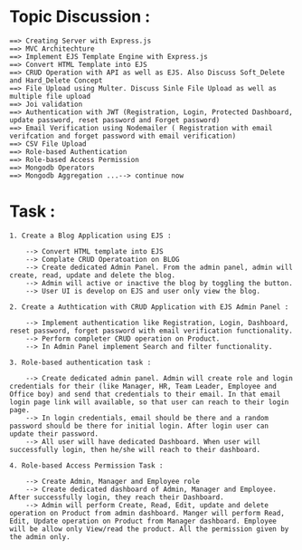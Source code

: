 # Topic Discussion :

    ==> Creating Server with Express.js
    ==> MVC Architechture
    ==> Implement EJS Template Engine with Express.js
    ==> Convert HTML Template into EJS
    ==> CRUD Operation with API as well as EJS. Also Discuss Soft_Delete and Hard_Delete Concept
    ==> File Upload using Multer. Discuss Sinle File Upload as well as multiple file upload
    ==> Joi validation
    ==> Authentication with JWT (Registration, Login, Protected Dashboard, update password, reset password and Forget password)
    ==> Email Verification using Nodemailer ( Registration with email verifcation and forget password with email verification)
    ==> CSV File Upload
    ==> Role-based Authentication
    ==> Role-based Access Permission
    ==> Mongodb Operators
    ==> Mongodb Aggregation ...--> continue now

# Task :

    1. Create a Blog Application using EJS :

        --> Convert HTML template into EJS
        --> Complate CRUD Operatoation on BLOG
        --> Create dedicated Admin Panel. From the admin panel, admin will create, read, update and delete the blog.
        --> Admin will active or inactive the blog by toggling the button.
        --> User UI is develop on EJS and user only view the blog.

    2. Create a Authtication with CRUD Application with EJS Admin Panel :

        --> Implement authentication like Registration, Login, Dashboard, reset password, forget password with email verification functionality.
        --> Perform completer CRUD operation on Product.
        --> In Admin Panel implement Search and filter functionality.

    3. Role-based authentication task :

        --> Create dedicated admin panel. Admin will create role and login credentials for their (like Manager, HR, Team Leader, Employee and Office boy) and send that credentials to their email. In that email login page link will available, so that user can reach to their login page.
        --> In login credentials, email should be there and a random password should be there for initial login. After login user can update their password.
        --> All user will have dedicated Dashboard. When user will successfully login, then he/she will reach to their dashboard.

    4. Role-based Access Permission Task :

        --> Create Admin, Manager and Employee role
        --> Create dedicated dashboard of Admin, Manager and Employee. After successfully login, they reach their Dashboard.
        --> Admin will perform Create, Read, Edit, update and delete operation on Product from admin dashboard. Manger will perform Read, Edit, Update operation on Product from Manager dashboard. Employee will be allow only View/read the product. All the permission given by the admin only.
